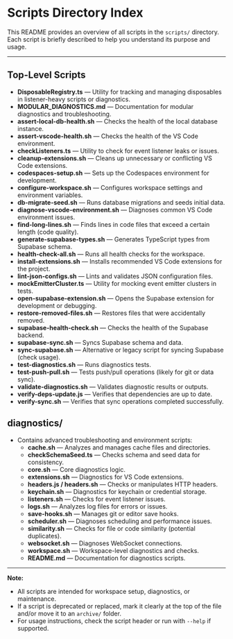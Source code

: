 # Scripts Directory Index

This README provides an overview of all scripts in the `scripts/` directory. Each script is briefly
described to help you understand its purpose and usage.

---

## Top-Level Scripts

- **DisposableRegistry.ts** — Utility for tracking and managing disposables in listener-heavy
  scripts or diagnostics.
- **MODULAR_DIAGNOSTICS.md** — Documentation for modular diagnostics and troubleshooting.
- **assert-local-db-health.sh** — Checks the health of the local database instance.
- **assert-vscode-health.sh** — Checks the health of the VS Code environment.
- **checkListeners.ts** — Utility to check for event listener leaks or issues.
- **cleanup-extensions.sh** — Cleans up unnecessary or conflicting VS Code extensions.
- **codespaces-setup.sh** — Sets up the Codespaces environment for development.
- **configure-workspace.sh** — Configures workspace settings and environment variables.
- **db-migrate-seed.sh** — Runs database migrations and seeds initial data.
- **diagnose-vscode-environment.sh** — Diagnoses common VS Code environment issues.
- **find-long-lines.sh** — Finds lines in code files that exceed a certain length (code quality).
- **generate-supabase-types.sh** — Generates TypeScript types from Supabase schema.
- **health-check-all.sh** — Runs all health checks for the workspace.
- **install-extensions.sh** — Installs recommended VS Code extensions for the project.
- **lint-json-configs.sh** — Lints and validates JSON configuration files.
- **mockEmitterCluster.ts** — Utility for mocking event emitter clusters in tests.
- **open-supabase-extension.sh** — Opens the Supabase extension for development or debugging.
- **restore-removed-files.sh** — Restores files that were accidentally removed.
- **supabase-health-check.sh** — Checks the health of the Supabase backend.
- **supabase-sync.sh** — Syncs Supabase schema and data.
- **sync-supabase.sh** — Alternative or legacy script for syncing Supabase (check usage).
- **test-diagnostics.sh** — Runs diagnostics tests.
- **test-push-pull.sh** — Tests push/pull operations (likely for git or data sync).
- **validate-diagnostics.sh** — Validates diagnostic results or outputs.
- **verify-deps-update.js** — Verifies that dependencies are up to date.
- **verify-sync.sh** — Verifies that sync operations completed successfully.

## diagnostics/

- Contains advanced troubleshooting and environment scripts:
  - **cache.sh** — Analyzes and manages cache files and directories.
  - **checkSchemaSeed.ts** — Checks schema and seed data for consistency.
  - **core.sh** — Core diagnostics logic.
  - **extensions.sh** — Diagnostics for VS Code extensions.
  - **headers.js / headers.sh** — Checks or manipulates HTTP headers.
  - **keychain.sh** — Diagnostics for keychain or credential storage.
  - **listeners.sh** — Checks for event listener issues.
  - **logs.sh** — Analyzes log files for errors or issues.
  - **save-hooks.sh** — Manages git or editor save hooks.
  - **scheduler.sh** — Diagnoses scheduling and performance issues.
  - **similarity.sh** — Checks for file or code similarity (potential duplicates).
  - **websocket.sh** — Diagnoses WebSocket connections.
  - **workspace.sh** — Workspace-level diagnostics and checks.
  - **README.md** — Documentation for diagnostics scripts.

---

**Note:**

- All scripts are intended for workspace setup, diagnostics, or maintenance.
- If a script is deprecated or replaced, mark it clearly at the top of the file and/or move it to an
  `archive/` folder.
- For usage instructions, check the script header or run with `--help` if supported.
